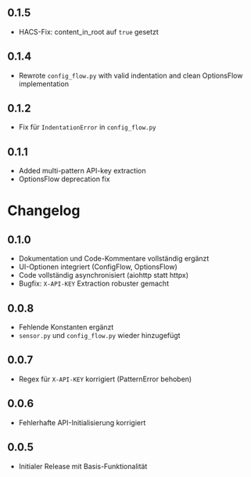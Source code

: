 ## 0.1.5
* HACS-Fix: content_in_root auf `true` gesetzt

## 0.1.4
* Rewrote `config_flow.py` with valid indentation and clean OptionsFlow implementation

## 0.1.2
* Fix für `IndentationError` in `config_flow.py`

## 0.1.1
* Added multi-pattern API-key extraction
* OptionsFlow deprecation fix

# Changelog

## 0.1.0
* Dokumentation und Code-Kommentare vollständig ergänzt
* UI-Optionen integriert (ConfigFlow, OptionsFlow)
* Code vollständig asynchronisiert (aiohttp statt httpx)
* Bugfix: `X-API-KEY` Extraction robuster gemacht

## 0.0.8
* Fehlende Konstanten ergänzt
* `sensor.py` und `config_flow.py` wieder hinzugefügt

## 0.0.7
* Regex für `X-API-KEY` korrigiert (PatternError behoben)

## 0.0.6
* Fehlerhafte API-Initialisierung korrigiert

## 0.0.5
* Initialer Release mit Basis-Funktionalität
